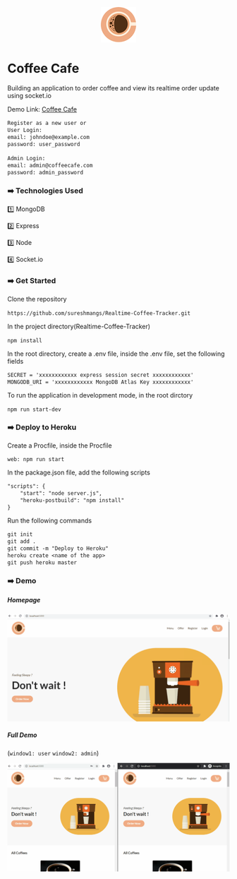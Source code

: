 <p align="center"> <img src="./public/images/logo.png" alt="Feed Touch"/> </p>

# Coffee Cafe

Building an application to order coffee and view its realtime order update using socket.io

Demo Link: [Coffee Cafe](https://cafecoffee.herokuapp.com/)

```
Register as a new user or
User Login:
email: johndoe@example.com
password: user_password

Admin Login:
email: admin@coffeecafe.com
password: admin_password
```






### :arrow_right: Technologies Used

:one: MongoDB

:two: Express

:three: Node

:four: Socket.io

### :arrow_right: Get Started

Clone the repository

`https://github.com/sureshmangs/Realtime-Coffee-Tracker.git`

In the project directory(Realtime-Coffee-Tracker)

`npm install`

In the root directory, create a .env file, inside the .env file, set the following fields

```
SECRET = 'xxxxxxxxxxxx express session secret xxxxxxxxxxxx'
MONGODB_URI = 'xxxxxxxxxxxx MongoDB Atlas Key xxxxxxxxxxxx'
```

To run the application in development mode, in the root dirctory

`npm run start-dev`

### :arrow_right: Deploy to Heroku

Create a Procfile, inside the Procfile

```
web: npm run start
```
In the package.json file, add the following scripts

```
"scripts": {
    "start": "node server.js",
    "heroku-postbuild": "npm install"  
}
  ```

Run the following commands
```
git init
git add .
git commit -m "Deploy to Heroku"
heroku create <name of the app>
git push heroku master
```

### :arrow_right: Demo

##### Homepage

![homepage](./Demo/homepage.gif "Homepage")

##### Full Demo 
(`window1: user`   `window2: admin`)

![full_demo](./Demo/fulldemo.gif "full_demo")
